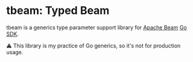 # tbeam: Typed Beam

tbeam is a generics type parameter support library for [Apache Beam](http://beam.apache.org/) [Go SDK](https://github.com/apache/beam/tree/master/sdks/go).

:warning: This library is my practice of Go generics, so it's not for production usage.
